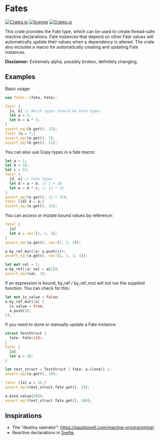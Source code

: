 # Fates

[![Crates.io](https://img.shields.io/crates/v/fates.svg)](https://crates.io/crates/fates)
[![license](https://img.shields.io/badge/license-MIT-blue.svg)](./LICENSE)
[![Crates.io](https://img.shields.io/crates/d/fates.svg)](https://crates.io/crates/fates)

This crate provides the Fate type, which can be used to create thread-safe reactive declarations. Fate instances that depend on other Fate values will automatically update their values when a dependency is altered. The crate also includes a macro for automatically creating and updating Fate instances.

**Disclaimer:** Extremely alpha, possibly broken, definitely changing.

## Examples

Basic usage:
```rust
use fates::{fate, Fate};

fate! {
  [a, b] // Which types should be Fate types
  let a = 5;
  let b = a * 3;
}
assert_eq!(b.get(), 15);
fate! {a = 7;}
assert_eq!(a.get(), 7);
assert_eq!(b.get(), 21);
```

You can also use Copy types in a fate macro:
```rust
let a = 1;
let b = 10;
let c = 15;
fate! {
  [d, e] // Fate types
  let d = a + b; // 1 + 10
  let e = d * c; // 11 * 15
}
assert_eq!(e.get(), 11 * 15);
fate! {[d] d = a;}
assert_eq!(e.get(), 15);
```

You can access or mutate bound values by reference:
```rust
fate! {
  [a]
  let a = vec![1, 2, 3];
}
assert_eq!(a.get(), vec![1, 2, 3]);

a.by_ref_mut(|a| a.push(4));
assert_eq!(a.get(), vec![1, 2, 3, 4]);

let mut val = 2;
a.by_ref(|a| val = a[2]);
assert_eq!(val, 3);
```
If an expression is bound, by_ref / by_ref_mut will not run the supplied function. You can check for this:
```rust
let mut is_value = false;
a.by_ref_mut(|a| {
  is_value = true;
  a.push(5);
});
```

If you need to store or manually update a Fate instance:
```rust
struct TestStruct {
  fate: Fate<i32>,
}
fate! {
  [a]
  let a = 10;
}

let test_struct = TestStruct { fate: a.clone() };
assert_eq!(a.get(), 10);

fate! {[a] a = 15;}
assert_eq!(test_struct.fate.get(), 15);

a.bind_value(200);
assert_eq!(test_struct.fate.get(), 200);
```

## Inspirations

- The "destiny operator": https://paulstovell.com/reactive-programming/.
- Reactive declarations in [Svelte](https://svelte.dev/).
